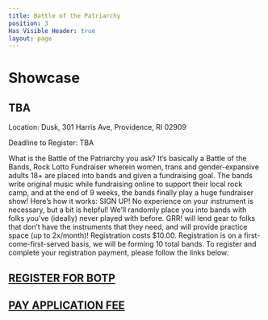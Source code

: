 ```yaml
---
title: Battle of the Patriarchy
position: 3
Has Visible Header: true
layout: page
---
```


# Showcase
## TBA
Location: Dusk, 301 Harris Ave, Providence, RI 02909

Deadline to Register: TBA

What is the Battle of the Patriarchy you ask? It’s basically a Battle of the Bands, Rock Lotto Fundraiser wherein women, trans and gender-expansive adults 18+ are placed into bands and given a fundraising goal. The bands write original music while fundraising online to support their local rock camp, and at the end of 9 weeks, the bands finally play a huge fundraiser show!
Here’s how it works: SIGN UP! No experience on your instrument is necessary, but a bit is helpful! We’ll randomly place you into bands with folks you’ve (ideally) never played with before. GRR! will lend gear to folks that don’t have the instruments that they need, and will provide practice space (up to 2x/month)!
Registration costs $10.00. Registration is on a first-come-first-served basis, we will be forming 10 total bands. To register and complete your registration payment, please follow the links below:
## [REGISTER FOR BOTP](https://docs.google.com/forms/d/e/1FAIpQLSd6Ia69Ck0kWMA3mXtoAL621Q29tN5bQqkzH47tke_S4Q5q8w/viewform?usp=sf_link)
## [PAY APPLICATION FEE](https://www.paypal.com/cgi-bin/webscr?cmd=_s-xclick&hosted_button_id=GURJFATYPHTMU)
